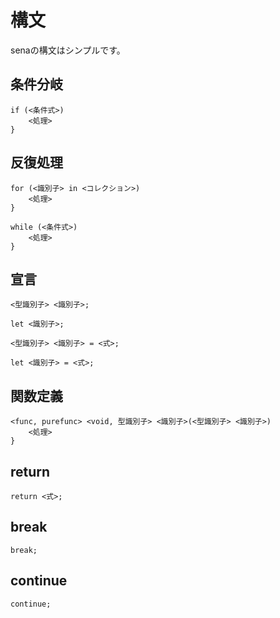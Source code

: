 # 構文

senaの構文はシンプルです。

## 条件分岐

```sena
if (<条件式>)
    <処理>
}
```

## 反復処理

```sena
for (<識別子> in <コレクション>)
    <処理>
}
```

```sena
while (<条件式>)
    <処理>
}
```

## 宣言

```sena
<型識別子> <識別子>;
```

```sena
let <識別子>;
```

```sena
<型識別子> <識別子> = <式>;
```

```sena
let <識別子> = <式>;
```

## 関数定義

```sena
<func, purefunc> <void, 型識別子> <識別子>(<型識別子> <識別子>)
    <処理>
}
```

## return

```sena
return <式>;
```

## break

```sena
break;
```

## continue

```sena
continue;
```
